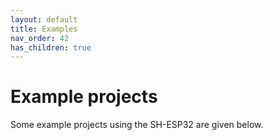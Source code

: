 ```yaml
---
layout: default
title: Examples
nav_order: 42
has_children: true
---
```


# Example projects

Some example projects using the SH-ESP32 are given below.
